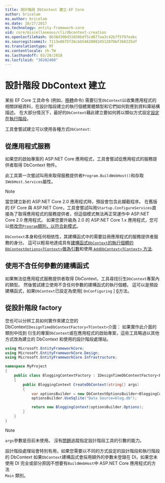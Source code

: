 ```yaml
---
title: 設計階段 DbContext 建立-EF Core
author: bricelam
ms.author: bricelam
ms.date: 10/27/2017
ms.technology: entity-framework-core
uid: core/miscellaneous/cli/dbcontext-creation
ms.openlocfilehash: 8b38d300d31038bdf5cd877aa3c42b7f5f97eabc
ms.sourcegitcommit: 7113e8675f26cbb546200824512078bf360225df
ms.translationtype: MT
ms.contentlocale: zh-TW
ms.lasthandoff: 03/28/2018
ms.locfileid: "30202480"
---
```

<a name="design-time-dbcontext-creation"></a>設計階段 DbContext 建立
==============================
某些 EF Core 工具命令 (例如，[移轉][ 1]命令) 需要衍生`DbContext`以收集應用程式的相關詳細資料，在設計階段建立的執行個體實體類型和它們如何對應到資料庫結構描述。 在大部分情況下，最好的`DbContext`藉此建立要如何將以類似方式設定[設定在執行階段][2]。

工具會嘗試建立可以使用各種方式`DbContext`:

<a name="from-application-services"></a>從應用程式服務
-------------------------
如果您的啟始專案的 ASP.NET Core 應用程式，工具會嘗試從應用程式的服務提供者取得 DbContext 物件。

此工具第一次嘗試叫用來取得服務提供者`Program.BuildWebHost()`和存取`IWebHost.Services`屬性。

> [!NOTE]
> 當您建立新的 ASP.NET Core 2.0 應用程式時，預設會包含此攔截程序。 在舊版的 EF Core 與 ASP.NET Core，工具會嘗試叫用`Startup.ConfigureServices`直接為了取得應用程式的服務提供者，但這個模式無法再正常運作中 ASP.NET Core 2.0 應用程式。 如果您要升級為 2.0 的 ASP.NET Core 1.x 應用程式，您可以[修改您`Program`類別，以符合新模式][3]。

`DbContext`本身和任何相依性，其建構函式中的需要註冊應用程式的服務提供者服務的身分。 這可以輕易地達成具有[建構函式`DbContext`的執行個體的`DbContextOptions<TContext>`做為引數][ 4]和使用[ `AddDbContext<TContext>` 方法][5].

<a name="using-a-constructor-with-no-parameters"></a>使用不含任何參數的建構函式
--------------------------------------
如果無法從應用程式服務提供者取得 DbContext，工具尋找衍生`DbContext`專案內的類型。 然後嘗試建立使用不含任何參數的建構函式的執行個體。 這可以是預設建構函式，如果`DbContext`已設定為使用[ `OnConfiguring` ] [ 6]方法。

<a name="from-a-design-time-factory"></a>從設計階段 factory
--------------------------
您也可以分辨工具如何實作來建立您的 DbContext`IDesignTimeDbContextFactory<TContext>`介面： 如果實作此介面的類別中找到 衍生的專案`DbContext`或在應用程式的啟始專案，這些工具略過以其他方式改為建立的 DbContext 和使用的設計階段處理站。

``` csharp
using Microsoft.EntityFrameworkCore;
using Microsoft.EntityFrameworkCore.Design;
using Microsoft.EntityFrameworkCore.Infrastructure;

namespace MyProject
{
    public class BloggingContextFactory : IDesignTimeDbContextFactory<BloggingContext>
    {
        public BloggingContext CreateDbContext(string[] args)
        {
            var optionsBuilder = new DbContextOptionsBuilder<BloggingContext>();
            optionsBuilder.UseSqlite("Data Source=blog.db");

            return new BloggingContext(optionsBuilder.Options);
        }
    }
}
```

> [!NOTE]
> `args`參數是目前未使用。 沒有[問題][ 7]追蹤指定設計階段工具的引數的能力。

設計階段處理站會特別有用，如果您需要以不同的方式設定的設計階段和執行階段的 DbContext 如果`DbContext`建構函式會採用額外的參數未登錄在 DI，如果您未使用 DI 完全或部分原因不想要有`BuildWebHost`中 ASP.NET Core 應用程式的方法  
`Main` 類別。

  [1]: xref:core/managing-schemas/migrations/index
  [2]: xref:core/miscellaneous/configuring-dbcontext
  [3]: https://docs.microsoft.com/aspnet/core/migration/1x-to-2x/#update-main-method-in-programcs
  [4]: xref:core/miscellaneous/configuring-dbcontext#constructor-argument
  [5]: xref:core/miscellaneous/configuring-dbcontext#using-dbcontext-with-dependency-injection
  [6]: xref:core/miscellaneous/configuring-dbcontext#onconfiguring
  [7]: https://github.com/aspnet/EntityFrameworkCore/issues/8332
